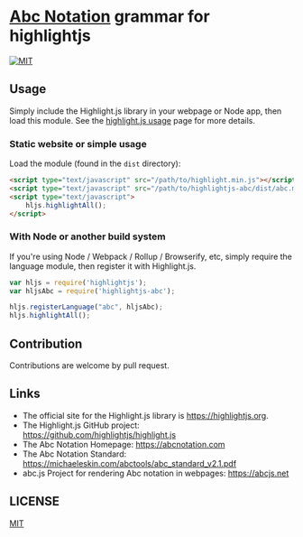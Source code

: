 # [Abc Notation](https://abcnotation.com) grammar for highlightjs

[![MIT](https://img.shields.io/badge/license-MIT-blue.svg)](./LICENSE)

## Usage

Simply include the Highlight.js library in your webpage or Node app, then load this module.
See the [highlight.js usage](https://github.com/highlightjs/highlight.js#basic-usage) page
for more details.

### Static website or simple usage

Load the module (found in the `dist` directory):

```html
<script type="text/javascript" src="/path/to/highlight.min.js"></script>
<script type="text/javascript" src="/path/to/highlightjs-abc/dist/abc.min.js"></script>
<script type="text/javascript">
	hljs.highlightAll();
</script>
```

### With Node or another build system

If you're using Node / Webpack / Rollup / Browserify, etc, simply require the language
module, then register it with Highlight.js.

```javascript
var hljs = require('highlightjs');
var hljsAbc = require('highlightjs-abc');

hljs.registerLanguage("abc", hljsAbc);
hljs.highlightAll();
```

## Contribution

Contributions are welcome by pull request.

## Links

- The official site for the Highlight.js library is <https://highlightjs.org>.
- The Highlight.js GitHub project: <https://github.com/highlightjs/highlight.js>
- The Abc Notation Homepage: <https://abcnotation.com>
- The Abc Notation Standard: <https://michaeleskin.com/abctools/abc_standard_v2.1.pdf>
- abc.js Project for rendering Abc notation in webpages: <https://abcjs.net>

## LICENSE

[MIT](./LICENSE)

